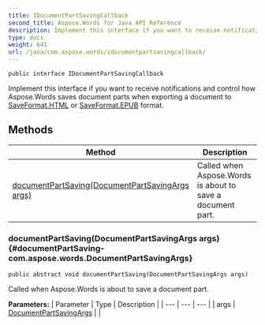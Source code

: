 ```yaml
---
title: IDocumentPartSavingCallback
second_title: Aspose.Words for Java API Reference
description: Implement this interface if you want to receive notifications and control how Aspose.Words saves document parts when exporting a document to  or  format.
type: docs
weight: 641
url: /java/com.aspose.words/idocumentpartsavingcallback/
---
```

```
public interface IDocumentPartSavingCallback
```

Implement this interface if you want to receive notifications and control how Aspose.Words saves document parts when exporting a document to [SaveFormat.HTML](../../com.aspose.words/saveformat\#HTML) or [SaveFormat.EPUB](../../com.aspose.words/saveformat\#EPUB) format.
## Methods

| Method | Description |
| --- | --- |
| [documentPartSaving(DocumentPartSavingArgs args)](#documentPartSaving-com.aspose.words.DocumentPartSavingArgs) | Called when Aspose.Words is about to save a document part. |
### documentPartSaving(DocumentPartSavingArgs args) {#documentPartSaving-com.aspose.words.DocumentPartSavingArgs}
```
public abstract void documentPartSaving(DocumentPartSavingArgs args)
```


Called when Aspose.Words is about to save a document part.

**Parameters:**
| Parameter | Type | Description |
| --- | --- | --- |
| args | [DocumentPartSavingArgs](../../com.aspose.words/documentpartsavingargs) |  |

